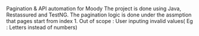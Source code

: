 Pagination & API automation for Moody
The project is done using Java, Restassured and TestNG.
The pagination logic is done under the assmption that pages start from index 1.
Out of scope : User inputing invalid values( Eg : Letters instead of numbers)
